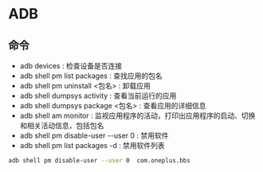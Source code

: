 # ADB

## 命令

- adb devices : 检查设备是否连接
- adb shell pm list packages : 查找应用的包名
- adb shell pm uninstall <包名> :  卸载应用
- adb shell dumpsys activity : 查看当前运行的应用
- adb shell dumpsys package <包名> : 查看应用的详细信息
- adb shell am monitor : 监视应用程序的活动，打印出应用程序的启动、切换和相关活动信息，包括包名
- adb shell pm disable-user --user 0 <name> : 禁用软件
- adb shell pm list packages -d : 禁用软件列表

```bash
adb shell pm disable-user --user 0  com.oneplus.bbs
```



